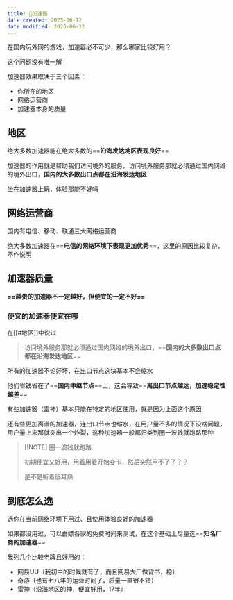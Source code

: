 ```yaml
---
title: 🤖加速器
date created: 2023-06-12
date modified: 2023-06-12
---
```


在国内玩外网的游戏，加速器必不可少，那么哪家比较好用？

这个问题没有唯一解

加速器效果取决于三个因素：

- 你所在的地区
- 网络运营商
- 加速器本身的质量

## 地区

绝大多数加速器能在绝大多数的==**沿海发达地区表现良好**==

加速器的作用就是帮助我们访问境外的服务，访问境外服务那就必须通过国内网络的境外出口，**国内的大多数出口点都在沿海发达地区**

坐在加速器上玩，体验那能不好吗

## 网络运营商

国内有电信、移动、联通三大网络运营商

绝大多数加速器在==**电信的网络环境下表现更加优秀**==，这里的原因比较复杂，不作说明

## 加速器质量

**==越贵的加速器不一定越好，但便宜的一定不好==**

### 便宜的加速器便宜在哪

在[[#地区]]中说过

> 访问境外服务那就必须通过国内网络的境外出口，==**国内的大多数出口点都在沿海发达地区**==

所有的加速器不论好坏，在出口节点这块基本不会缩水

他们省钱省在了==**国内中继节点**==上，这会导致==**离出口节点越远，加速稳定性越差**==

有些加速器（雷神）基本只能在特定的地区使用，就是因为上面这个原因

还有些更加离谱的加速器，连出口节点也缩水，在用户量不多的情况下没啥问题，用户量上来那就突出一个炸裂，这种加速器一般都归类到圈一波钱就跑路那种

> [!NOTE] 圈一波钱就跑路
> 
> 初期便宜又好用，用着用着开始变卡，然后突然用不了了？？
> 
> 是不是听着很耳熟

## 到底怎么选

选你在当前网络环境下用过、且使用体验良好的加速器

如果都没用过，可以白嫖各家的免费时间来测试，在这个基础上尽量选==**知名厂商的加速器**==

我列几个比较老牌且好用的：
- 网易UU（我初中的时候就有了，而且网易大厂做背书，稳）
- 奇游（也有七八年的运营时间了，质量一直很不错）
- 雷神（沿海地区的神，便宜好用，17年ji